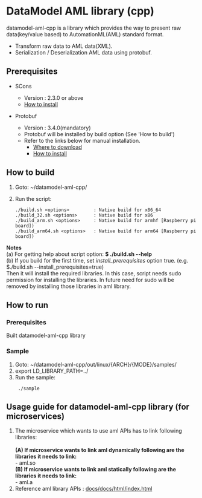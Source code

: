 # DataModel AML library (cpp)
datamodel-aml-cpp is a library which provides the way to present raw data(key/value based) to AutomationML(AML) standard format.
 - Transform raw data to AML data(XML).
 - Serialization / Deserialization AML data using protobuf.


## Prerequisites ##
- SCons
  - Version : 2.3.0 or above
  - [How to install](http://scons.org/doc/2.3.0/HTML/scons-user/c95.html)

- Protobuf
  - Version : 3.4.0(mandatory)
  - Protobuf will be installed by build option (See 'How to build')
  - Refer to the links below for manual installation.
    - [Where to download](https://github.com/google/protobuf/releases/tag/v3.4.0)
    - [How to install](https://github.com/google/protobuf/blob/master/src/README.md)

## How to build ##
1. Goto: ~/datamodel-aml-cpp/
2. Run the script:

   ```
   ./build.sh <options>         : Native build for x86_64
   ./build_32.sh <options>      : Native build for x86
   ./build_arm.sh <options>     : Native build for armhf [Raspberry pi board])
   ./build_arm64.sh <options>   : Native build for arm64 [Raspberry pi board])
   ```
**Notes** </br>
(a) For getting help about script option: **$ ./build.sh --help** </br>
(b) If you build for the first time, set <i>install_prerequisites</i> option true. (e.g. $./build.sh --install_prerequisites=true)<br> Then it will install the required libraries. In this case, script needs sudo permission for installing the libraries. In future need for sudo will be removed by installing those libraries in aml library.


## How to run ##

### Prerequisites ###
 Built datamodel-aml-cpp library

### Sample ###
1. Goto: ~/datamodel-aml-cpp/out/linux/{ARCH}/{MODE}/samples/
2. export LD_LIBRARY_PATH=../
3. Run the sample:
    ```
     ./sample
    ```

## Usage guide for datamodel-aml-cpp library (for microservices)

1. The microservice which wants to use aml APIs has to link following libraries:</br></br>
   **(A) If microservice wants to link aml dynamically following are the libraries it needs to link:**</br>
        - aml.so</br>
   **(B) If microservice wants to link aml statically following are the libraries it needs to link:**</br>
        - aml.a</br>
2. Reference aml library APIs : [docs/docs/html/index.html](docs/docs/html/index.html)


</br></br>
